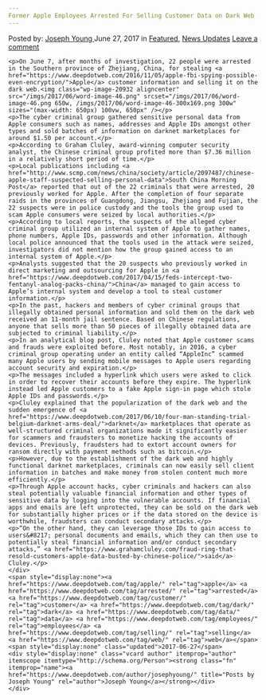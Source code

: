 ```yaml
---
Former Apple Employees Arrested For Selling Customer Data on Dark Web
---
```

<article class="post-listing post-20923 post type-post status-publish format-standard has-post-thumbnail hentry  tag-apple tag-customer tag-dark tag-data tag-employees tag-selling tag-web">
    <div class="post-inner">
        <span>Posted by: <a href="https://www.deepdotweb.com/author/josephyoung/" title="">Joseph Young </a></span>
    <span>June 27, 2017</span>
    <span>in <a href="https://www.deepdotweb.com/category/deepdot-news/" rel="category tag">Featured</a>, <a href="https://www.deepdotweb.com/category/news-updates/" rel="category tag">News Updates</a></span>
    <span><a href="https://www.deepdotweb.com/2017/06/27/former-apple-employees-arrested-selling-customer-data-dark-web/#respond">Leave a comment</a></span>
    </p>
    <div class="clear"></div>
    
    <p>On June 7, after months of investigation, 22 people were arrested in the Southern province of Zhejiang, China, for stealing <a href="https://www.deepdotweb.com/2016/11/05/apple-fbi-spying-possible-even-encryption/">Apple</a> customer information and selling it on the dark web.<img class="wp-image-20932 aligncenter" src="/imgs/2017/06/word-image-46.png" srcset="/imgs/2017/06/word-image-46.png 650w, /imgs/2017/06/word-image-46-300x169.png 300w" sizes="(max-width: 650px) 100vw, 650px" /></p>
    <p>The cyber criminal group gathered sensitive personal data from Apple consumers such as names, addresses and Apple IDs amongst other types and sold batches of information on darknet marketplaces for around $1.50 per account.</p>
    <p>According to Graham Cluley, award-winning computer security analyst, the Chinese criminal group profited more than $7.36 million in a relatively short period of time.</p>
    <p>Local publications including <a href="http://www.scmp.com/news/china/society/article/2097487/chinese-apple-staff-suspected-selling-personal-data">South China Morning Post</a> reported that out of the 22 criminals that were arrested, 20 previously worked for Apple. After the completion of four separate raids in the provinces of Guangdong, Jiangsu, Zhejiang and Fujian, the 22 suspects were in police custody and the tools the group used to scam Apple consumers were seized by local authorities.</p>
    <p>According to local reports, the suspects of the alleged cyber criminal group utilized an internal system of Apple to gather names, phone numbers, Apple IDs, passwords and other information. Although local police announced that the tools used in the attack were seized, investigators did not mention how the group gained access to an internal system of Apple.</p>
    <p>Analysts suggested that the 20 suspects who previously worked in direct marketing and outsourcing for Apple in <a href="https://www.deepdotweb.com/2017/04/15/feds-intercept-two-fentanyl-analog-packs-china/">China</a> managed to gain access to Apple’s internal system and develop a tool to steal customer information.</p>
    <p>In the past, hackers and members of cyber criminal groups that illegally obtained personal information and sold them on the dark web received an 11-month jail sentence. Based on Chinese regulations, anyone that sells more than 50 pieces of illegally obtained data are subjected to criminal liability.</p>
    <p>In an analytical blog post, Cluley noted that Apple customer scams and frauds were exploited before. Most notably, in 2016, a cyber criminal group operating under an entity called “AppleInc” scammed many Apple users by sending mobile messages to Apple users regarding account security and expiration.</p>
    <p>The messages included a hyperlink which users were asked to click in order to recover their accounts before they expire. The hyperlink instead led Apple customers to a fake Apple sign-in page which stole Apple IDs and passwords.</p>
    <p>Cluley explained that the popularization of the dark web and the sudden emergence of <a href="https://www.deepdotweb.com/2017/06/10/four-man-standing-trial-belgium-darknet-arms-deal/">darknet</a> marketplaces that operate as well-structured criminal organizations made it significantly easier for scammers and fraudsters to monetize hacking the accounts of devices. Previously, fraudsters had to extort account owners for ransom directly with payment methods such as bitcoin.</p>
    <p>However, due to the establishment of the dark web and highly functional darknet marketplaces, criminals can now easily sell client information in batches and make money from stolen content much more efficiently.</p>
    <p>Through Apple account hacks, cyber criminals and hackers can also steal potentially valuable financial information and other types of sensitive data by logging into the vulnerable accounts. If financial apps and emails are left unprotected, they can be sold on the dark web for substantially higher prices or if the data stored on the device is worthwhile, fraudsters can conduct secondary attacks.</p>
    <p>“On the other hand, they can leverage those IDs to gain access to users&#8217; personal documents and emails, which they can then use to potentially steal financial information and/or conduct secondary attacks,” <a href="https://www.grahamcluley.com/fraud-ring-that-resold-customers-apple-data-busted-by-chinese-police/">said</a> Cluley.</p>
    </div>
    <span style="display:none"><a href="https://www.deepdotweb.com/tag/apple/" rel="tag">apple</a> <a href="https://www.deepdotweb.com/tag/arrested/" rel="tag">arrested</a> <a href="https://www.deepdotweb.com/tag/customer/" rel="tag">customer</a> <a href="https://www.deepdotweb.com/tag/dark/" rel="tag">dark</a> <a href="https://www.deepdotweb.com/tag/data/" rel="tag">data</a> <a href="https://www.deepdotweb.com/tag/employees/" rel="tag">employees</a> <a href="https://www.deepdotweb.com/tag/selling/" rel="tag">selling</a> <a href="https://www.deepdotweb.com/tag/web/" rel="tag">web</a></span> <span style="display:none" class="updated">2017-06-27</span>
    <div style="display:none" class="vcard author" itemprop="author" itemscope itemtype="http://schema.org/Person"><strong class="fn" itemprop="name"><a href="https://www.deepdotweb.com/author/josephyoung/" title="Posts by Joseph Young" rel="author">Joseph Young</a></strong></div>
    </div>
</article>


